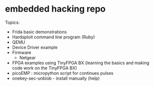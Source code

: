 # embedded hacking repo

Topics:
- Frida basic demonstrations
- Hardsploit command line program (Ruby)
- QEMU 
- Device Driver example
- Firmware 
	- Netgear
- FPGA examples using TinyFPGA BX (learning the basics and making code work on the TinyFPGA BX)
- picoEMP : micropython script for continues pulses 
- onekey-sec-unblob - install manually (help)
